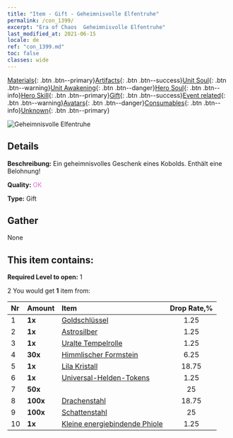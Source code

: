 ```yaml
---
title: "Item - Gift - Geheimnisvolle Elfentruhe"
permalink: /con_1399/
excerpt: "Era of Chaos  Geheimnisvolle Elfentruhe"
last_modified_at: 2021-06-15
locale: de
ref: "con_1399.md"
toc: false
classes: wide
---
```

 [Materials](/ItemsDE/){: .btn .btn--primary}[Artifacts](/ItemsDE/Artifacts/){: .btn .btn--success}[Unit Soul](/ItemsDE/UnitSoul/){: .btn .btn--warning}[Unit Awakening](/ItemsDE/UnitAwakening/){: .btn .btn--danger}[Hero Soul](/ItemsDE/HeroSoul/){: .btn .btn--info}[Hero Skill](/ItemsDE/HeroSkill/){: .btn .btn--primary}[Gift](/ItemsDE/Gift/){: .btn .btn--success}[Event related](/ItemsDE/Events/){: .btn .btn--warning}[Avatars](/ItemsDE/Avatars/){: .btn .btn--danger}[Consumables](/ItemsDE/Consumables/){: .btn .btn--info}[Unknown](/ItemsDE/Unknown/){: .btn .btn--primary}

 ![Geheimnisvolle Elfentruhe](/images/t/i_907013.png)

## Details
 **Beschreibung:** Ein geheimnisvolles Geschenk eines Kobolds. Enthält eine Belohnung!

 **Quality:** <span style="color: #DA70D6">OK</span>

 **Type:** Gift

## Gather

  None

## This item contains:

 **Required Level to open:** 1

 2 You would get **1** item  from:

  | Nr | Amount |     Item    | Drop Rate,% |
  |:---|:-------|:------------|:---------:|
  | 1 |  **1x** | [Goldschlüssel](/ItemsDE/con_783/) | 1.25 | 
  | 2 |  **1x** | [Astrosilber](/ItemsDE/con_969/) | 1.25 | 
  | 3 |  **1x** | [Uralte Tempelrolle](/ItemsDE/con_697/) | 1.25 | 
  | 4 |  **30x** | [Himmlischer Formstein](/ItemsDE/art_188/) | 6.25 | 
  | 5 |  **1x** | [Lila Kristall](/ItemsDE/con_720/) | 18.75 | 
  | 6 |  **1x** | [Universal-Helden-Tokens](/ItemsDE/her_358/) | 1.25 | 
  | 7 |  **50x** | <i class="fas fa-gem"/> | 25 | 
  | 8 |  **100x** | [Drachenstahl](/ItemsDE/con_880/) | 18.75 | 
  | 9 |  **100x** | [Schattenstahl](/ItemsDE/con_881/) | 25 | 
  | 10 |  **1x** | [Kleine energiebindende Phiole](/ItemsDE/con_724/) | 1.25 | 
